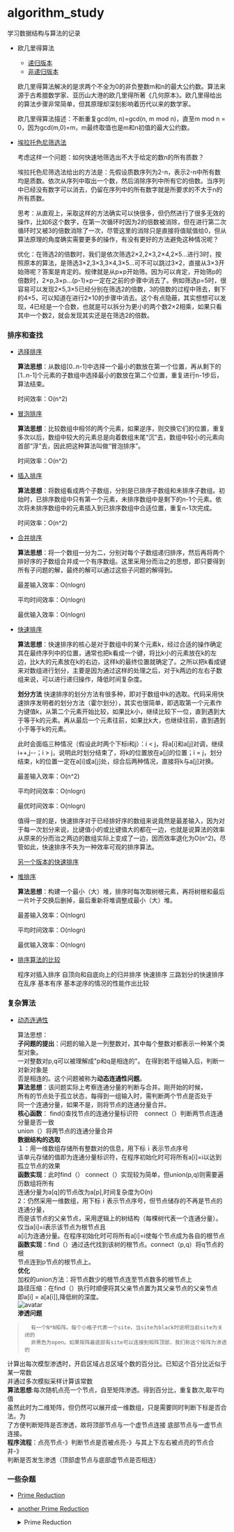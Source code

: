 # algorithm_study

学习数据结构与算法的记录

* 欧几里得算法
  * [递归版本](gcd_recursionVersion.cpp)
  * [非递归版本](gcd_norecursionVersion.cpp)
  
  欧几里得算法解决的是求两个不全为0的非负整数m和n的最大公约数。算法来源于古希腊数学家、亚历山大港的欧几里得所著《几何原本》。欧几里得给出的算法步骤非常简单，但其原理却深刻影响着历代以来的数学家。

  欧几里得算法描述：不断重复gcd(m, n)=gcd(n, m mod n)，直至m mod n = 0，因为gcd(m,0)=m，m最终取值也是m和n初值的最大公约数。

* [埃拉托色尼筛选法](SieveOfEratosthenes.cpp)

    考虑这样一个问题：如何快速地筛选出不大于给定的数n的所有质数？

    埃拉托色尼筛选法给出的方法是：先假设质数序列为2-n，表示2-n中所有数均是质数。依次从序列中取出一个数，然后消除序列中所有它的倍数。当序列中已经没有数字可以消去，仍留在序列中的所有数字就是所要求的不大于n的所有质数。

    思考：从直观上，采取这样的方法确实可以快很多，但仍然进行了很多无效的操作，比如6这个数字，在第一次循环时因为2的倍数被消除，但在进行第二次循环时又被3的倍数消除了一次，尽管这里的消除只是直接将值赋值给0，但从算法原理的角度确实需要更多的操作，有没有更好的方法避免这种情况呢？

    优化：在筛选2的倍数时，我们是依次筛选2×2,2×3,2×4,2×5...进行3时，按照原本的算法，是筛选3×2,3×3,3×4,3×5...可不可以跳过3×2，直接从3×3开始筛呢？答案是肯定的。规律就是从p×p开始筛。因为可以肯定，开始筛p的倍数时，2×p,3×p...(p-1)×p一定在之前的步骤中消去了。例如筛选p=5时，很容易可以发现2×5,3×5已经分别在筛选2的倍数，3的倍数的过程中筛去，剩下的4×5，可以知道在进行2×10的步骤中消去。这个有点隐蔽，其实想想可以发现，4已经是一个合数，也就是可以拆分为更小的两个数2×2相乘，如果只看其中一个数2，就会发现其实还是在筛选2的倍数。

### 排序和查找

* [选择排序](selectSort.cpp)

    **算法思想**：从数组\[0..n-1\]中选择一个最小的数放在第一个位置，再从剩下的\[1..n-1\]个元素的子数组中选择最小的数放在第二个位置，重复进行n-1步后，算法结束。

    时间效率：O(n^2)

* [冒泡排序](BubbleSort.cpp)

    **算法思想**：比较数组中相邻的两个元素，如果逆序，则交换它们的位置，重复多次以后，数组中较大的元素总是向着数组末尾“沉”去，数组中较小的元素向首部“浮”去，因此把这种算法叫做“冒泡排序”。

    时间效率：O(n^2)
* [插入排序](InsertSort.cpp)

    **算法思想**：将数组看成两个子数组，分别是已排序子数组和未排序子数组。初始时，已排序数组中只有第一个元素，未排序数组中是剩下的n-1个元素。依次将未排序数组中的元素插入到已排序数组中合适位置，重复n-1次完成。

    时间效率：O(n^2)

* [合并排序](Mergesort.cpp)

    **算法思想**：将一个数组一分为二，分别对每个子数组递归排序，然后再将两个排好序的子数组合并成一个有序数组。这里采用分而治之的思想，即只要得到所有子问题的解，最终的解可以通过这些子问题的解得到。

    最差输入效率：O(nlogn)
    
    平均时间效率：O(nlogn)
    
    最优输入效率：O(nlogn)

* [快速排序](Quicksort_HoarePatition.cpp)

    **算法思想**：快速排序的核心是对于数组中的某个元素k，经过合适的操作确定其在最终序列中的位置，通常也把k看成一个键，将比k小的元素放在k的左边，比k大的元素放在k的右边，这样k的最终位置就确定了。之所以把k看成键来对数组进行划分，主要是因为通过这样的处理之后，对于k两边的左右子数组来说，可以进行递归操作，降低时间复杂度。

    **划分方法** 快速排序的划分方法有很多种，即对于数组中k的选取。代码采用快速排序发明者的划分方法（霍尔划分），其实也很简单，即选取第一个元素作为键值k，从第二个元素开始比较，如果比k小，继续比较下一位，直到遇到大于等于k的元素。再从最后一个元素往前，如果比k大，也继续往前，直到遇到小于等于k的元素。

    此时会面临三种情况（假设此时两个下标i和j）：i < j，将a[i]和a[j]对调，继续i++,j--；i > j，说明此时划分结束了，将k的位置放在a[j]的位置；i = j，划分结束，k的位置一定在a[i]或a[j]处，综合后两种情况，直接将k与a[j]对换。

    最差输入效率：O(n^2)

    平均时间效率：O(nlogn)

    最优时间效率：O(nlogn)

    值得一提的是，快速排序对于已经排好序的数组来说竟然是最差输入，因为对于每一次划分来说，比键值小的或比键值大的都在一边，也就是说算法的效率从原来的分而治之两边的数组实际上变成了一边，因而效率退化为O(n^2)。尽管如此，快速排序不失为一种效率可观的排序算法。

    [另一个版本的快速排序](Quicksort_anotherVersion.cpp)

* [堆排序](Heapsort.cpp)

    **算法思想**：构建一个最小（大）堆，排序时每次取树根元素，再将树根和最后一片叶子交换后删掉，最后重新将堆调整成最小（大）堆。

    最差输入效率：O(nlogn)

    平均时间效率：O(nlogn)
    
    最优输入效率：O(nlogn)

* [排序算法的比较](CompareSort.cpp)  
     
     程序对插入排序 自顶向和自底向上的归并排序 快速排序 三路划分的快速排序在乱序 基本有序 基本逆序的情况的性能作出比较

### 复杂算法

* [动态连通性](Seepageproblem.cpp)  

    算法思想：<br/>
        **子问题的提出**：问题的输入是一列整数对，其中每个整数对都表示一种某个类型对象。  
        一对整数对p,q可以被理解成"p和q是相连的"。 在得到若干组输入后，判断一 对新对象是<br/>否是相连的。这个问题被称为**动态连通性问题**。  
		**算法思想**：该问题实际上考察连通分量的判断与合并。刚开始的时候，  
		所有的节点处于孤立状态，每得到一组输入时，需判断两个节点是否处于  
		同一个连通分量，如果不是，则将节点的连通分量合并。  
		**核心函数**： find()查找节点的连通分量标识符　connect（）判断两节点连通分量是否一致  
		union（）将两节点的连通分量合并  
		**数据结构的选取**　
		<br/>１：用一维数组存储所有整数对的信息，用下标ｉ表示节点序号<br/>该单元存储的值即为连通分量标识符，在程序初始化时可将所有a[i]=i以达到孤立节点的效果  
		**函数实现**：此时find（） connect（）实现较为简单，但union(p,q)则需要遍历数组将所有  
		连通分量为a[q]的节点改为a[p],时间复杂度为O(n)  
		2：仍然采用一维数组，用下标ｉ表示节点序号，但节点储存的不再是节点的连通分量，  
		而是该节点的父亲节点，采用逻辑上的树结构（每棵树代表一个连通分量）。仅当a[i]=i表示该节点为根节点且  
		a[i]为连通分量。在程序初始化时可将所有a[i]=i使每个节点成为各自的根节点  
		**函数实现**：find（）通过迭代找到该树的根节点。connect（p,q）将q节点的根  
		节点连到p节点的根节点上。  
		**优化**  
		加权的union方法：将节点数少的根节点连至节点数多的根节点上<br/>
		路径压缩：在find（）执行时顺便将其父亲节点置为其父亲节点的父亲节点  
		即a[i] = a[a[i]],降低树的深度。<br/>
		![avatar](https://s2.ax1x.com/2019/10/15/KPYYSf.png)  
		**渗透问题**        
> 		有一个N*N矩阵。每个小格子代表一个site，当site为black时说明当前site为关闭的
>       非黑色为open。如果矩阵最底部有site可以连接到矩阵顶部，我们称这个矩阵为渗透的
   计算出每次模型渗透时，开启区域占总区域个数的百分比。已知这个百分比近似于某一常数<br/>
   并通过多次模拟采样计算该常数  
    **算法思想**:每次随机点亮一个节点，自至矩阵渗透。得到百分比，重复数次,取平均值  
    虽然此时为二维矩阵，但仍然可以展开成一维数组，只是需要同时判断下标是否合法。为  
    了方便判断矩阵是否渗透，故将顶部节点与一个虚节点连接 底部节点与一虚节点连接。  
    **程序流程**：点亮节点-》判断节点是否被点亮-》与其上下左右被点亮的节点合并-》  
    判断是否发生渗透（顶部虚节点与底部虚节点是否相连）    

### 一些杂题

* [Prime Reduction](Prime_Reduction.cpp)
* [another Prime Reduction](primereduction.cpp)
    <details>
        <summary>Prime Reduction</summary>
        
        Problem Description

        You may know about the 3n+1 problem. If not, you may look it up on the Internet. Here's a procedure inspired by this problem:

        Step 1: Accept a natural number.

        Step 2: If the number is prime, reverse the order of the digits to get a new number, else divide it by its least prime factor and then reverse the order of the digits of the resultant to get a new number.

        Step 3: Repeat step 2 until a prime number is obtained that is less than 10 or that when reversed becomes a larger or remains the same prime number.

        Here are some examples for this procedure:

        Example A: Input = 1729

        · 1729 is composite (7*13*19) and its least prime factor is 7.

        · 1729/7 = 247 and hence the new number is 742 (247 reversed).

        · 742 is composite and dividing by the least prime factor 2, we have 742/2 = 371 and hence the new number is 173.

        · 173 is prime and hence the new number is 371 (173 reversed).

        · 371 is composite (7*53) and we have 371/7 = 53 and reversing it, we get the new number 35.

        · 35 is composite with the least prime factor 5; we have 35/5 = 7. Since 7 is prime and is less than 10, the procedure stops at 7 in the 5th step.

        The input transforms to the output in 5 steps: 1729 => 742 => 173 => 371 => 35 => 7 Example B: Input = 13 13 is prime and reversing it gives 31, a larger prime. Hence the number of steps here is 0. Example C: Input = 288 Following the rules, we obtain the following series of numbers: 288 => (/2 = 144) 441 => (/3 = 147) 741 => (/3 = 247) 742 => (/2 = 371) 173 => 371 => (/7 = 53) 35 => (/5 = 7) 7 Hence the number of steps is 7.

        Example D: Input = 144 We have 144 => (/2 = 72) 27 => (/3 = 9) 9 (we assume that single digit reversal results in the same digit) => (/3 = 3) 3 Hence the number of steps is 3. Example E: Input = 111 We have 111 => (/3 = 37) 73 => 37 (prime number that when reversed results in the larger prime 73) Hence the number of steps is 2.

        Example F: Input = 1111 We have 1111 => (/11 = 101) 101 (which is prime that when reversed does not change) Hence the procedure terminates in just 1 step.

        Example G: Input = 1234 We have 1234 => 716 => 853 (prime) => 358 => 971 (prime) => 179 (prime that becomes larger when reversed) Hence the number of steps is 5.

        Let's consider all natural numbers in the closed interval between two given numbers [m,n]. If we perform the above transformation procedure on each of the numbers in this interval, it would take different numbers of steps to complete. The largest number of steps could be taken by one or more numbers. Write a program that accepts two numbers m and n (separated by a space) with m < n, n - m < 10000 and n <= 10^9 and outputs the largest number of steps taken while performing the "prime reduction" procedure on each of the natural numbers in the interval [m,n]. The number of steps may be reported as "Large" if it exceeds 1000 for any number(s) in the interval.

        Constraints
        0 < Numbers <= 10 ^ 9

        Input Format
        Two space separated integers

        Output
        The maximum number of steps taken by "prime reduction" procedure for numbers in the input range

        Test Case

        Explanation
        Example 1

        Input

        1 100

        Output

        9

        Explanation

        The maximum number of steps (9) is taken for numbers 29, 58 and 87 in the interval. Hence the output is 9.

        Example 2

        Input

        100 500

        Output

        13

        Explanation

        The maximum number of steps (13) is taken for number 419 in the interval. Hence the output is 13.

        题目大意：给定一个自然数，如果这个自然数是质数，那么将各位上的数字倒转；如果不是质数，先将其质因数分解，然后将除以质因数中最小的质数后的数各位上的数倒转。一直重复上面的过程，直到最后的质数小于10或倒转后得到比它大或相等的质数。（就是避免死循环！）最终输出到达最后一步的步数。

        思路：刚开始想这很简单，设计一个倒转函数，设计一个取最小质数的函数，然后模拟一遍，同时记录步数就可以得到答案了。倒转函数先用一个容器装好数的每一位，然后再从头开始乘10加存好的值就可以实现。取最小质数我最初想的是先用埃拉托色尼筛法然后从头比，然而时间和空间复杂度都太大，后来直接采用蛮力法，发现求最小质数总是在很小的范围内可以得到。

        但是我也遇到了麻烦，就是一直没想通最后死循环怎么跳出。我一开始的理解是不是要将倒转后的数与最开始的数比较，然而发现1729过了111没过，然后我就想到是死循环那里的问题。如果保留上一次的数呢，1729又过不了，因为中间很明显是不符合要求的，比如173->371那里。最后我突然想到，只有当原数和倒转后的数都是质数并且倒转后的数大于或等于原数才能陷入死循环，因此只要加一个原数和倒转后的数都是质数的条件就可以了。
        
    </details>
		
 	